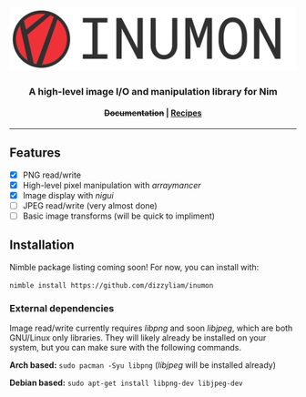 <p align="center">
  <img src="media/banner.png"></img>
</p>

<h3 align="center">
  A high-level image I/O and manipulation library for Nim
</h3>

<h4 align="center">
  <del>Documentation</del> | <a href="recipes.md">Recipes</a>
</h4>

---
## Features
- [x] PNG read/write
- [x] High-level pixel manipulation with *arraymancer*
- [X] Image display with *nigui*
- [ ] JPEG read/write (very almost done)
- [ ] Basic image transforms (will be quick to impliment)

## Installation

Nimble package listing coming soon! For now, you can install with:

`nimble install https://github.com/dizzyliam/inumon`

### External dependencies
Image read/write currently requires *libpng* and soon *libjpeg*, which are both GNU/Linux only libraries. They will likely already be installed on your system, but you can make sure with the following commands.

**Arch based:**
`sudo pacman -Syu libpng` (*libjpeg* will be installed already)

**Debian based:**
`sudo apt-get install libpng-dev libjpeg-dev`